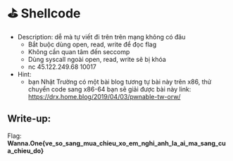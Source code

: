 # ⛳ Shellcode

- Description: dễ mà tự viết đi trên trên mạng không có đâu
  - Bắt buộc dùng open, read, write để đọc flag
  - Không cần quan tâm đến seccomp
  - Dùng syscall ngoài open, read, write sẽ bị khóa
  - nc 45.122.249.68 10017
- Hint:
  - bạn Nhật Trường có một bài blog tương tự bài này trên x86, thử chuyển code sang x86-64 bạn sẽ giải được bài này link: https://drx.home.blog/2019/04/03/pwnable-tw-orw/

## Write-up:

Flag: **Wanna.One{ve_so_sang_mua_chieu_xo_em_nghi_anh_la_ai_ma_sang_cua_chieu_do}**
